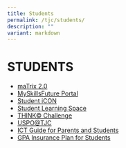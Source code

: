 ```yaml
---
title: Students
permalink: /tjc/students/
description: ""
variant: markdown
---
```

# STUDENTS

*   <a href="https://matrix.tjc.edu.sg/index.html" target="_blank">maTrix 2.0</a>
*   <a href="https://www.myskillsfuture.gov.sg/content/student/en/preu.html" target="_blank">MySkillsFuture Portal</a>
*   <a href="https://workspace.google.com/dashboard" target="_blank">Student iCON</a>
*   <a href="https://vle.learning.moe.edu.sg/login" target="_blank">Student Learning Space</a>
*   <a href="https://sites.google.com/temasekjc.moe.edu.sg/think-challenge/home" target="_blank">THINK© Challenge</a>
*   <a href="https://sites.google.com/moe.edu.sg/uspo" target="_blank">USPO@TJC</a>
*   <a href="https://sites.google.com/moe.edu.sg/tjc-student-survival-guide/home" target="_blank">ICT Guide for Parents and Students</a>
*   <a href="/files/MOE_Group_Personal_Accident__GPA__Insurance_Plan_for_Students.pdf" target="_blank">GPA Insurance Plan for Students</a>